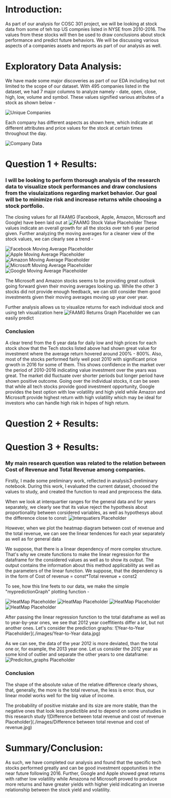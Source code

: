 # Introduction: 
As part of our analysis for COSC 301 project, we will be looking at stock data from some of teh top US compnies listed in NYSE from 2010-2016. The values from these stocks will then be used to draw conclusions about stock performance and predict future behaviors. We will be discussing various aspects of a companies assets and reports as part of our analysis as well.

# Exploratory Data Analysis: 
We have made some major discoveries as part of our EDA including but not limited to the scope of our dataset. With 495 companies listed in the dataset, we had 7 major columns to analyze namely - date, open, close, high, low, volume and symbol. These values signified various atributes of a stock as shown below -

![Unique Companies](./images/unique_symbols.png)

Each company has different aspects as shown here, which indicate at different attributes and price values for the stock at certain times throughout the day.

![Company Data](./images/company-data.png)

# Question 1 + Results: 
### I will be looking to perform thorough analysis of the research data to visualize stock performances and draw conclusions from the visulaizations regarding market behavior. Our goal will be to minimize risk and increase returns while choosing a stock portfolio.

The closing values for all FAAMG (Facebook, Apple, Amazon, Microsoft and Google) have been laid out at ![FAAMG Stock Value Placeholder](./images/faamg-stock-values.png)
These values indicate an overall growth for all the stocks over teh 6 year period given.
Further analyzing the moving averages for a cleaner view of the stock values, we can clearly see a trend -

![Facebook Moving Average Placeholder](./images/facebook-ma.png)
![Apple Moving Average Placeholder](./images/apple-ma.png)
![Amazon Moving Average Placeholder](./images/amazon-ma.png)
![Microsoft Moving Average Placeholder](./images/msft-ma.png)
![Google Moving Average Placeholder](./images/google-ma.png)

The Microsoft and Amazon stocks seems to be providing great outlook going forward given their moving averages looking up. While the other 3 stocks did not provide enough feedback, we can still consider them good investments given their moving averages moving up year over year.

Further analysis allows us to visualize returns for each individual stock and using teh visualization here ![FAAMG Returns Graph Placeholder](./images/faamg-return.png)
we can easily predict 

### Conclusion
A clear trend from the 6 year data for daily low and high prices for each stock show that the Tech stocks listed above had shown great value for investment where the
average return hovered around 200% - 800%. Also, most of the stocks performed fairly well post 2010 with significant price grwoth in 2016 for some of them. This shows confidence in the market over the period of 2010-2016 indicating value investment over the years was great. The market did fluctuate over shorter periods but longer period have shown positive outcome.
Going over the individual stocks, it can be seen that while all tech stocks provide good investment opportunity, Google provides the best option with low volatility and high yield while Amazon and Microsoft provide highest return with high volatility which may be ideal for investors who can handle high risk in hopes of high return.

# Question 2 + Results: 

# Question 3 + Results: 
### My main research question was related to the relation between Cost of Revenue and Total Revenue among companies.

Firstly, I made some preliminary work, reflected in analysis3-preliminary notebook. During this work, I evaluated the current dataset, choosed the values to study, and created the function to read and preprocess the data.

When we look at interquartier ranges for the general data and for years separately, we clearly see that its value reject the hypothesis about proportionality between corsidered variables, as well as hypothesys about the difference close to const: ![Interquatiers Placeholder](./images/Interquartiers.jpg)

However, when we plot the heatmap diagram between cost of revenue and the total revenue, we can see the linear tendences for each year separately as well as for general data

We suppose, that there is a linear dependency of more complex structure. That's why we create functions to make the linear regression for the dataframe for the considered values as well as to show its output. The output contains the information about this method applicability as well as the parameters of the linear function. We suppose, that the dependency is in the form of Cost of revenue = const*Total revenue + const2

To see, how this line feets to our data, we make the simple "mypredictionGraph" plotting function -

![HeatMap Placeholder](./images/HeatMap_diagram_1.jpg)
![HeatMap Placeholder](./images/HeatMap_diagram_2.jpg)
![HeatMap Placeholder](./images/HeatMap_diagram_3.jpg)
![HeatMap Placeholder](./images/HeatMap_diagram_4.jpg)

After passing the linear regression function to the total dataframe as well as to year-by-year ones, we see that 2012 year coeffitients differ a lot, but not another ones. Let's consider the prediction graphs: ![Year-to-Year Placeholder](./images/Year-to-Year data.jpg)

As we can see, the data of the year 2012 is more deviated, than the total one or, for example, the 2013 year one. Let us consider the 2012 year as some kind of outlier and separate the other years to one dataframe: ![Prediciton_graphs Placeholder](.images/Prediction_graphs.jpg)

### Conclusion
The shape of the absolute value of the relative difference clearly shows, that, generally, the more is the total revenue, the less is error. thus, our linear model works well for the big value of income.

The probability of positive mistake and its size are more stable, than the negative ones that look less predictible and to depend on some unstudies in this research study ![Difference between total revenue and cost of revenue Placeholder](./images/Difference between total revenue and cost of revenue.jpg)

# Summary/Conclusion: 
As such, we have completed our analysis and found that the specific tech stocks performed greatly and can be good investment oppotunities in the near future following 2016. Further, Google and Apple showed great returns with rather low volatility while Amazona nd Microsoft proved to produce more returns and have greater yields with higher yield indicating an inverse relationship between the stock yield and volatility.